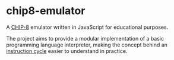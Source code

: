 # chip8-emulator

A [CHIP-8][] emulator written in JavaScript for educational purposes.

The project aims to provide a modular implementation of a basic programming language interpreter, making the concept behind an [instruction cycle][] easier to understand in practice.

[CHIP-8]: https://en.wikipedia.org/wiki/CHIP-8
[instruction cycle]: https://en.wikipedia.org/wiki/Instruction_cycle
